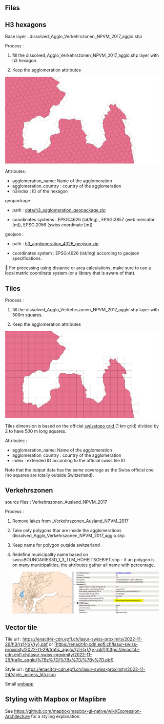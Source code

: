 ## Files

## H3 hexagons

Base layer : dissolved_Agglo_Verkehrszonen_NPVM_2017_agglo.shp

Process : 

1. fill the dissolved_Agglo_Verkehrszonen_NPVM_2017_agglo.shp layer with h3 hexagon. 

2. Keep the agglomeration attributes

![h3.png](h3.png)

Attributes:

* agglomeration_name: Name of the agglomeration
* agglomeration_country : country of the agglomeration
* h3index : ID of the hexagon

geopackage : 

* path : [data/h3_agglomeration_geopackage.zip](data/h3_agglomeration_geopackage.zip)

* coordinates systems : EPSG:4626 (lat/lng) , EPSG:3857 (web mercator [m]), EPSG:2056 (swiss coordinate [m])

geojson : 

* path : [h3_agglomeration_4326_geojson.zip](h3_agglomeration_4326_geojson.zip)

* coordinates system : EPSG:4626 (lat/lng) according to geojson specifications. 

:rotating_light: For processing using distance or area calculations, make sure to use a local metric coordinate system (or a library that is aware of that).

## Tiles

Process :

1. fill the dissolved_Agglo_Verkehrszonen_NPVM_2017_agglo.shp layer with 500m  squares.

2. Keep the agglomeration attributes

![tiles.png](tiles.png)

Tiles dimension is based on the official [swisstopo grid ](https://data.geo.admin.ch/ch.swisstopo.images-swissimage-dop10.metadata/shp/2056/ch.swisstopo.images-swissimage-dop10.metadata.zip) (1 km grid) divided by 2 to have 500 m long squares. 

Attributes :

* agglomeration_name: Name of the agglomeration
* agglomeration_country : country of the agglomeration
* index : extended ID according to the official swiss tile ID

Note that the output data has the same coverage as the Swiss official one (no squares are totally outside Switzerland).

## Verkehrszonen

source files : Verkehrszonen_Ausland_NPVM_2017

Process :

1. Remove lakes from _Verkehrszonen_Ausland_NPVM_2017

2. Take only polygons thar are inside the agglomerations dissolved_Agglo_Verkehrszonen_NPVM_2017_agglo.shp

3. Keep name for polygon outside switzerland 

4. Redefine municipality name based on swissBOUNDARIES3D_1_3_TLM_HOHEITSGEBIET.shp - if an polygon is on many municipalities, the attributes gather all name with percentage.
   
   ![ ](many_municipalities.png)

## Vector tile

Tile url : https://enacit4r-cdn.epfl.ch/lasur-swiss-proximity/2022-11-29/h3/{z}/{x}/{y}.pbf or  [https://enacit4r-cdn.epfl.ch/lasur-swiss-proximity/2022-11-29/trafic_agglo/{z}/{x}/{y}.pbf](https://enacit4r-cdn.epfl.ch/lasur-swiss-proximity/2022-11-29/trafic_agglo/%7Bz%7D/%7Bx%7D/%7By%7D.pbf)



Style url : https://enacit4r-cdn.epfl.ch/lasur-swiss-proximity/2022-11-24/style_access_5th.json

Small [webapp](https://enacit4r-cdn.epfl.ch/lasur-swiss-proximity/2022-11-24/access_5th_transit.html)

## Styling with Mapbox or Maplibre

See https://github.com/mapbox/mapbox-gl-native/wiki/Expression-Architecture for a styling explanation.
